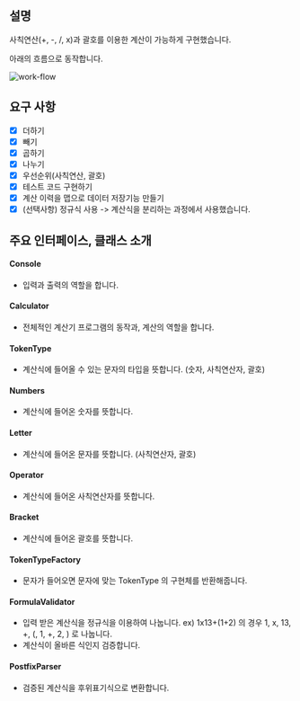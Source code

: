 ## 설명

사칙연산(+, -, /, x)과 괄호를 이용한 계산이 가능하게 구현했습니다.

아래의 흐름으로 동작합니다.

![work-flow](https://user-images.githubusercontent.com/82152173/197769035-5ca77eb5-7e41-4327-832f-3b69685322ae.png)

## 요구 사항

- [x] 더하기
- [x] 빼기
- [x] 곱하기
- [x] 나누기
- [x] 우선순위(사칙연산, 괄호)
- [x] 테스트 코드 구현하기
- [x] 계산 이력을 맵으로 데이터 저장기능 만들기
- [x] (선택사항) 정규식 사용 -> 계산식을 분리하는 과정에서 사용했습니다.

## 주요 인터페이스, 클래스 소개

#### Console

- 입력과 출력의 역할을 합니다.

#### Calculator

- 전체적인 계산기 프로그램의 동작과, 계산의 역할을 합니다.

#### TokenType

- 계산식에 들어올 수 있는 문자의 타입을 뜻합니다. (숫자, 사칙연산자, 괄호)

#### Numbers

- 계산식에 들어온 숫자를 뜻합니다.

#### Letter

- 계산식에 들어온 문자를 뜻합니다. (사칙연산자, 괄호)

#### Operator

- 계산식에 들어온 사칙연산자를 뜻합니다.

#### Bracket

- 계산식에 들어온 괄호를 뜻합니다.

#### TokenTypeFactory

- 문자가 들어오면 문자에 맞는 TokenType 의 구현체를 반환해줍니다.

#### FormulaValidator

- 입력 받은 계산식을 정규식을 이용하여 나눕니다. ex) 1x13+(1+2) 의 경우 1, x, 13, +, (, 1, +, 2, ) 로 나눕니다.
- 계산식이 올바른 식인지 검증합니다.

#### PostfixParser

- 검증된 계산식을 후위표기식으로 변환합니다.

